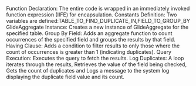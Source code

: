 Function Declaration: The entire code is wrapped in an immediately invoked function expression (IIFE) for encapsulation.
Constants Definition: Two variables are defined:TABLE_TO_FIND_DUPLICATE_IN,FIELD_TO_GROUP_BY
GlideAggregate Instance: Creates a new instance of GlideAggregate for the specified table.
Group By Field: Adds an aggregate function to count occurrences of the specified field and groups the results by that field.
Having Clause: Adds a condition to filter results to only those where the count of occurrences is greater than 1 (indicating duplicates).
Query Execution: Executes the query to fetch the results.
Log Duplicates: A loop iterates through the results, Retrieves the value of the field being checked, Gets the count of duplicates and Logs a message to the system log displaying the duplicate field value and its count.
